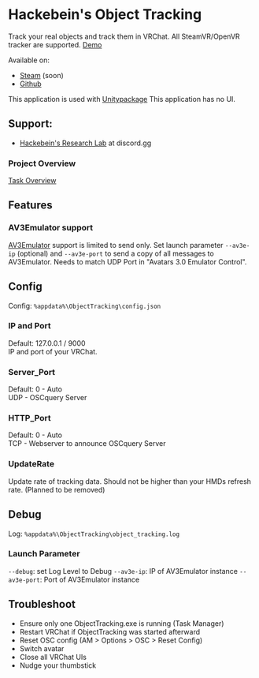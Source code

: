 # Hackebein's Object Tracking
Track your real objects and track them in VRChat. All SteamVR/OpenVR tracker are supported. [Demo](https://x.com/Hackebein/status/1817729114142343460)

Available on:
* [Steam](https://store.steampowered.com/app/3140770) (soon)
* [Github](https://github.com/Hackebein/Object-Tracking-App/releases)

This application is used with [Unitypackage](https://github.com/Hackebein/Object-Tracking-Unitypackage)
This application has no UI.

## Support:
* [Hackebein's Research Lab](https://discord.gg/AqCwGqqQmW) at discord.gg

### Project Overview
[Task Overview](https://github.com/users/Hackebein/projects/4/views/1)

## Features
### AV3Emulator support
[AV3Emulator](https://github.com/lyuma/Av3Emulator) support is limited to send only.
Set launch parameter `--av3e-ip` (optional) and `--av3e-port` to send a copy of all messages to AV3Emulator. Needs to match UDP Port in "Avatars 3.0 Emulator Control".

## Config
Config: `%appdata%\ObjectTracking\config.json`

### IP and Port
Default: 127.0.0.1 / 9000<br>
IP and port of your VRChat.

### Server_Port
Default: 0 - Auto<br>
UDP - OSCquery Server

### HTTP_Port
Default: 0 - Auto<br>
TCP - Webserver to announce OSCquery Server

### UpdateRate
Update rate of tracking data. Should not be higher than your HMDs refresh rate.  (Planned to be removed)

## Debug
Log: `%appdata%\ObjectTracking\object_tracking.log`

### Launch Parameter
`--debug`: set Log Level to Debug
`--av3e-ip`: IP of AV3Emulator instance
`--av3e-port`: Port of AV3Emulator instance

## Troubleshoot
* Ensure only one ObjectTracking.exe is running (Task Manager)
* Restart VRChat if ObjectTracking was started afterward
* Reset OSC config (AM > Options > OSC > Reset Config)
* Switch avatar
* Close all VRChat UIs
* Nudge your thumbstick